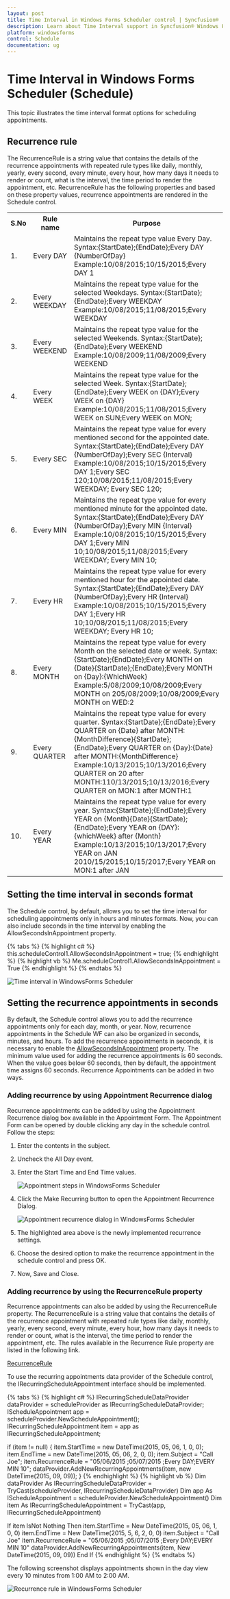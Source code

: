 ```yaml
---
layout: post
title: Time Interval in Windows Forms Scheduler control | Syncfusion®
description: Learn about Time Interval support in Syncfusion® Windows Forms Scheduler (Schedule) control and more details.
platform: windowsforms
control: Schedule
documentation: ug
---
```


# Time Interval in Windows Forms Scheduler (Schedule)

This topic illustrates the time interval format options for scheduling appointments.

## Recurrence rule

The RecurrenceRule is a string value that contains the details of the recurrence appointments with repeated rule types like daily, monthly, yearly, every second, every minute, every hour, how many days it needs to render or count, what is the interval, the time period to render the appointment, etc. RecurrenceRule has the following properties and based on these property values, recurrence appointments are rendered in the Schedule control.

<table>
<tr>
<th>
S.No</th><th>
Rule name</th><th>
Purpose</th></tr>
<tr>
<td>
1.</td><td>
Every DAY</td><td>
Maintains the repeat type value Every Day. Syntax:{StartDate};{EndDate};Every DAY {NumberOfDay} Example:10/08/2015;10/15/2015;Every DAY 1</td></tr>
<tr>
<td>
2.</td><td>
Every WEEKDAY</td><td>
Maintains the repeat type value for the selected Weekdays. Syntax:{StartDate};{EndDate};Every WEEKDAY Example:10/08/2015;11/08/2015;Every WEEKDAY</td></tr>
<tr>
<td>
3.</td><td>
Every WEEKEND</td><td>
Maintains the repeat type value for the selected Weekends. Syntax:{StartDate};{EndDate};Every WEEKEND Example:10/08/2009;11/08/2009;Every WEEKEND</td></tr>
<tr>
<td>
4.</td><td>
Every WEEK</td><td>
Maintains the repeat type value for the selected Week. Syntax:{StartDate};{EndDate};Every WEEK on {DAY};Every WEEK on {DAY} Example:10/08/2015;11/08/2015;Every WEEK on SUN;Every WEEK on MON;</td></tr>
<tr>
<td>
5.</td><td>
Every SEC</td><td>
Maintains the repeat type value for every mentioned second for the appointed date. Syntax:{StartDate};{EndDate};Every DAY {NumberOfDay};Every SEC {Interval} Example:10/08/2015;10/15/2015;Every DAY 1;Every SEC 120;10/08/2015;11/08/2015;Every WEEKDAY; Every SEC 120;</td></tr>
<tr>
<td>
6.</td><td>
Every MIN</td><td>
Maintains the repeat type value for every mentioned minute for the appointed date. Syntax:{StartDate};{EndDate};Every DAY {NumberOfDay};Every MIN {Interval} Example:10/08/2015;10/15/2015;Every DAY 1;Every MIN 10;10/08/2015;11/08/2015;Every WEEKDAY; Every MIN 10;</td></tr>
<tr>
<td>
7.</td><td>
Every HR</td><td>
Maintains the repeat type value for every mentioned hour for the appointed date. Syntax:{StartDate};{EndDate};Every DAY {NumberOfDay};Every HR {Interval} Example:10/08/2015;10/15/2015;Every DAY 1;Every HR 10;10/08/2015;11/08/2015;Every WEEKDAY; Every HR 10;</td></tr>
<tr>
<td>
8.</td><td>
Every MONTH</td><td>
Maintains the repeat type value for every Month on the selected date or week. Syntax:{StartDate};{EndDate};Every MONTH on {Date}{StartDate};{EndDate};Every MONTH on {Day}:{WhichWeek} Example:5/08/2009;10/08/2009;Every MONTH on 205/08/2009;10/08/2009;Every MONTH on WED:2</td></tr>
<tr>
<td>
9.</td><td>
Every QUARTER</td><td>
Maintains the repeat type value for every quarter. Syntax:{StartDate};{EndDate};Every QUARTER on {Date} after MONTH:{MonthDifference}{StartDate};{EndDate};Every QUARTER on {Day}:{Date} after MONTH:{MonthDifference} Example:10/13/2015;10/13/2016;Every QUARTER on 20 after MONTH:110/13/2015;10/13/2016;Every QUARTER on MON:1 after MONTH:1</td></tr>
<tr>
<td>
10.</td><td>
Every YEAR</td><td>
Maintains the repeat type value for every year. Syntax:{StartDate};{EndDate};Every YEAR on {Month}{Date}{StartDate};{EndDate};Every YEAR on {DAY}:{whichWeek} after {Month} Example:10/13/2015;10/13/2017;Every YEAR on JAN 2010/15/2015;10/15/2017;Every YEAR on MON:1 after JAN</td></tr>
</table>

## Setting the time interval in seconds format

The Schedule control, by default, allows you to set the time interval for scheduling appointments only in hours and minutes formats. Now, you can also include seconds in the time interval by enabling the AllowSecondsInAppointment property.

{% tabs %}
{% highlight c# %}
this.scheduleControl1.AllowSecondsInAppointment = true;
{% endhighlight %}
{% highlight vb %}
Me.scheduleControl1.AllowSecondsInAppointment = True
{% endhighlight %}
{% endtabs %}

![Time interval in WindowsForms Scheduler](time-interval_images/windowsforms-scheduler-time-interval.png)


## Setting the recurrence appointments in seconds

By default, the Schedule control allows you to add the recurrence appointments only for each day, month, or year. Now, recurrence appointments in the Schedule WF can also be organized in seconds, minutes, and hours. To add the recurrence appointments in seconds, it is necessary to enable the [AllowSecondsInAppointment](https://help.syncfusion.com/windowsforms/scheduler/time-interval#setting-the-time-interval-in-seconds-format) property. The minimum value used for adding the recurrence appointments is 60 seconds. When the value goes below 60 seconds, then by default, the appointment time assigns 60 seconds. Recurrence Appointments can be added in two ways. 

### Adding recurrence by using Appointment Recurrence dialog

Recurrence appointments can be added by using the Appointment Recurrence dialog box available in the Appointment Form. The Appointment Form can be opened by double clicking any day in the schedule control. Follow the steps:

1. Enter the contents in the subject.
2. Uncheck the All Day event.
3. Enter the Start Time and End Time values.

   ![Appointment steps in WindowsForms Scheduler](time-interval_images/windowsforms-scheduler-appointment-steps.png)

4. Click the Make Recurring button to open the Appointment Recurrence Dialog.

   ![Appointment recurrence dialog in WindowsForms Scheduler](time-interval_images/windowsforms-scheduler-appointment-recurrence-dialog.jpeg)

5. The highlighted area above is the newly implemented recurrence settings.
6. Choose the desired option to make the recurrence appointment in the schedule control and press OK.
7. Now, Save and Close. 

### Adding recurrence by using the RecurrenceRule property

Recurrence appointments can also be added by using the RecurrenceRule property. The RecurrenceRule is a string value that contains the details of the recurrence appointment with repeated rule types like daily, monthly, yearly, every second, every minute, every hour, how many days it needs to render or count, what is the interval, the time period to render the appointment, etc. The rules available in the Recurrence Rule property are listed in the following link.

[RecurrenceRule](https://help.syncfusion.com/windowsforms/scheduler/time-interval#recurrence-rule)

To use the recurring appointments data provider of the Schedule control, the IRecurringScheduleAppointment interface should be implemented. 

{% tabs %}
{% highlight c# %}
IRecurringScheduleDataProvider dataProvider = scheduleProvider as IRecurringScheduleDataProvider;
IScheduleAppointment app = scheduleProvider.NewScheduleAppointment();
IRecurringScheduleAppointment item = app as IRecurringScheduleAppointment;

if (item != null)
{
    item.StartTime = new DateTime(2015, 05, 06, 1, 0, 0);
    item.EndTime = new DateTime(2015, 05, 06, 2, 0, 0);
    item.Subject = "Call Joe";
    item.RecurrenceRule = "05/06/2015 ;05/07/2015 ;Every DAY;EVERY MIN 10";
    dataProvider.AddNewRecurringAppointments(item, new DateTime(2015, 09, 09));
}
{% endhighlight %}
{% highlight vb %}
Dim dataProvider As IRecurringScheduleDataProvider = TryCast(scheduleProvider, IRecurringScheduleDataProvider)
Dim app As IScheduleAppointment = scheduleProvider.NewScheduleAppointment()
Dim item As IRecurringScheduleAppointment = TryCast(app, IRecurringScheduleAppointment)

If item IsNot Nothing Then
item.StartTime = New DateTime(2015, 05, 06, 1, 0, 0)
item.EndTime = New DateTime(2015, 5, 6, 2, 0, 0)
item.Subject = "Call Joe"
item.RecurrenceRule = "05/06/2015 ;05/07/2015 ;Every DAY;EVERY MIN 10"
dataProvider.AddNewRecurringAppointments(item, New DateTime(2015, 09, 09))
End If
{% endhighlight %}
{% endtabs %}

The following screenshot displays appointments shown in the day view every 10 minutes from 1:00 AM to 2:00 AM.

![Recurrence rule in WindowsForms Scheduler](time-interval_images/windowsforms-scheduler-recurrence-rule.png)
